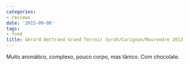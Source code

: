 ```yaml
---
categories:
- reviews
date: '2015-09-06'
tags:
- food
title: Gérard Bertrand Grand Terroir Syrah/Carignan/Mourvedre 2013
---
```


Muito aromático, complexo, pouco corpo, mas tânico. Com chocolate.